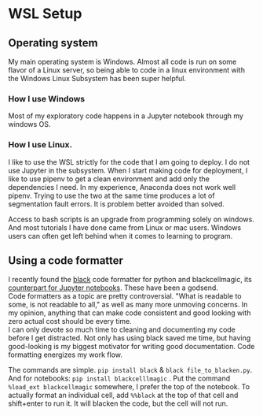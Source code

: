 # WSL Setup

## Operating system

My main operating system is Windows. Almost all code is run on some flavor of a Linux server, so being able to code in a linux environment with the Windows Linux Subsystem has been super helpful. 

### How I use Windows

Most of my exploratory code happens in a Jupyter notebook through my windows OS.  

### How I use Linux.

I like to use the WSL strictly for the code that I am going to deploy.  I do not use Jupyter in the subsystem.  When I start making code for deployment, I like to use pipenv to get a clean environment and add only the dependencies I need. In my experience, Anaconda does not work well pipenv. Trying to use the two at the same time produces a lot of segmentation fault errors. It is problem better avoided than solved.

Access to bash scripts is an upgrade from programming solely on windows. And most tutorials I have done came from Linux or mac users. Windows users can often get left behind when it comes to learning to program. 

## Using a code formatter

I recently found the [black](https://github.com/python/black) code formatter for python and blackcellmagic, its [counterpart for Jupyter notebooks](https://github.com/csurfer/blackcellmagic). These have been a godsend.   
Code formatters as a topic are pretty controversial. "What is readable to some, is not readable to all," as well as many more unmoving concerns. In my opinion, anything that can make code consistent and good looking with zero actual cost should be every time.  
I can only devote so much time to cleaning and documenting my code before I get distracted. Not only has using black saved me time, but having good-looking is my biggest motivator for writing good documentation. Code formatting energizes my work flow. 

The commands are simple. `pip install black` & `black file_to_blacken.py`.  
And for notebooks: `pip install blackcelllmagic` . Put the command `%load_ext blackcellmagic` somewhere, I prefer the top of the notebook. To actually format an individual cell, add `%%black` at the top of that cell and shift+enter to run it. It will blacken the code, but the cell will not run. 

